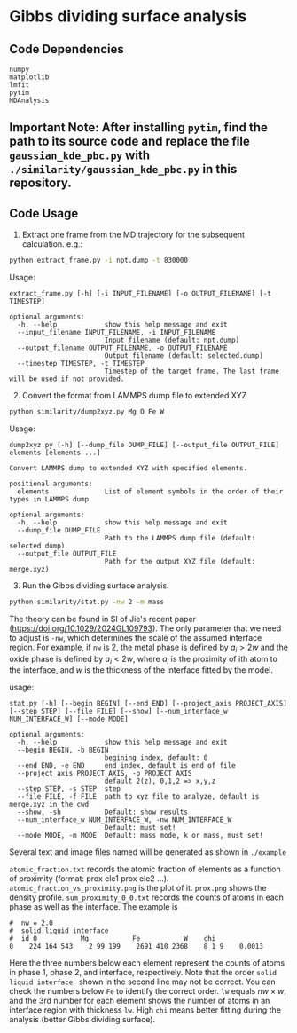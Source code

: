# Gibbs dividing surface analysis

## Code Dependencies
```
numpy
matplotlib
lmfit
pytim
MDAnalysis
```
## Important Note: After installing `pytim`, find the path to its source code and replace the file `gaussian_kde_pbc.py` with `./similarity/gaussian_kde_pbc.py` in this repository.

## Code Usage
1. Extract one frame from the MD trajectory for the subsequent calculation. e.g.:
```sh
python extract_frame.py -i npt.dump -t 830000
```
Usage:
```
extract_frame.py [-h] [-i INPUT_FILENAME] [-o OUTPUT_FILENAME] [-t TIMESTEP]

optional arguments:
  -h, --help            show this help message and exit
  --input_filename INPUT_FILENAME, -i INPUT_FILENAME
                        Input filename (default: npt.dump)
  --output_filename OUTPUT_FILENAME, -o OUTPUT_FILENAME
                        Output filename (default: selected.dump)
  --timestep TIMESTEP, -t TIMESTEP
                        Timestep of the target frame. The last frame will be used if not provided.
```

2. Convert the format from LAMMPS dump file to extended XYZ
```sh
python similarity/dump2xyz.py Mg O Fe W
```
Usage:
```
dump2xyz.py [-h] [--dump_file DUMP_FILE] [--output_file OUTPUT_FILE] elements [elements ...]

Convert LAMMPS dump to extended XYZ with specified elements.

positional arguments:
  elements              List of element symbols in the order of their types in LAMMPS dump

optional arguments:
  -h, --help            show this help message and exit
  --dump_file DUMP_FILE
                        Path to the LAMMPS dump file (default: selected.dump)
  --output_file OUTPUT_FILE
                        Path for the output XYZ file (default: merge.xyz)
```

3. Run the Gibbs dividing surface analysis.
```sh
python similarity/stat.py -nw 2 -m mass
```
The theory can be found in SI of Jie's recent paper (https://doi.org/10.1029/2024GL109793). The only parameter that we need to adjust is `-nw`, which determines the scale of the assumed interface region. For example, if `nw` is 2, the metal phase is defined by $a_i > 2w$ and the oxide phase is defined by $a_i < 2w$, where $a_i$ is the proximity of ith atom to the interface, and $w$ is the thickness of the interface fitted by the model.

usage: 
```
stat.py [-h] [--begin BEGIN] [--end END] [--project_axis PROJECT_AXIS] [--step STEP] [--file FILE] [--show] [--num_interface_w NUM_INTERFACE_W] [--mode MODE]

optional arguments:
  -h, --help            show this help message and exit
  --begin BEGIN, -b BEGIN
                        begining index, default: 0
  --end END, -e END     end index, default is end of file
  --project_axis PROJECT_AXIS, -p PROJECT_AXIS
                        default 2(z), 0,1,2 => x,y,z
  --step STEP, -s STEP  step
  --file FILE, -f FILE  path to xyz file to analyze, default is merge.xyz in the cwd
  --show, -sh           Default: show results
  --num_interface_w NUM_INTERFACE_W, -nw NUM_INTERFACE_W
                        Default: must set!
  --mode MODE, -m MODE  Default: mass mode, k or mass, must set!
```
Several text and image files named will be generated as shown in `./example`

`atomic_fraction.txt` records the atomic fraction of elements as a function of proximity (format: prox ele1 prox ele2 ...). `atomic_fraction_vs_proximity.png` is the plot of it. `prox.png` shows the density profile. `sum_proximity_0_0.txt` records the counts of atoms in each phase as well as the interface. The example is
```
#  nw = 2.0 
#  solid liquid interface 
#  id O           Mg           Fe           W    chi
0    224 164 543    2 99 199    2691 410 2368    8 1 9    0.0013
```
Here the three numbers below each element represent the counts of atoms in phase 1, phase 2, and interface, respectively. Note that the order `solid liquid interface ` shown in the second line may not be correct. You can check the numbers below `Fe` to identify the correct order. `lw` equals $nw \times w$, and the 3rd number for each element shows the number of atoms in an interface region with thickness `lw`. High `chi` means better fitting during the analysis (better Gibbs dividing surface).